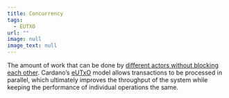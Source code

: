 ```yaml
---
title: Concurrency
tags:
  - EUTXO
url: ""
image: null
image_text: null
---
```


The amount of work that can be done by [different actors without blocking each other](https://iohk.io/en/blog/posts/2021/09/10/concurrency-and-all-that-cardano-smart-contracts-and-the-eutxo-model/). Cardano’s [eUTxO](https://www.essentialcardano.io/glossary/eutxo) model allows transactions to be processed in parallel, which ultimately improves the throughput of the system while keeping the performance of individual operations the same.
